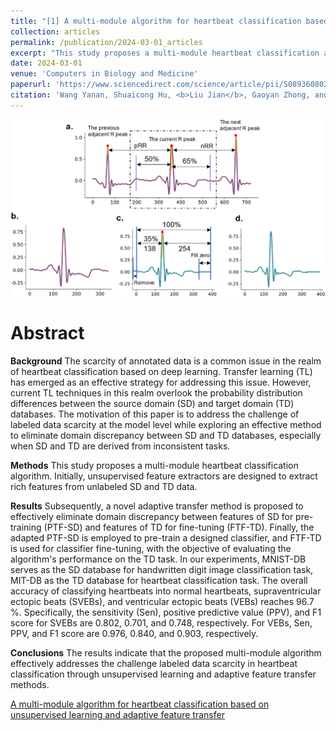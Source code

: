 ```yaml
---
title: "[1] A multi-module algorithm for heartbeat classification based on unsupervised learning and adaptive feature transfer"
collection: articles
permalink: /publication/2024-03-01_articles
excerpt: "This study proposes a multi-module heartbeat classification algorithm. Initially, unsupervised feature extractors are designed to extract rich features from unlabeled SD and TD data.<br/><br/><img src='/images/CIBM.jpg'><br/>"
date: 2024-03-01
venue: 'Computers in Biology and Medicine'
paperurl: 'https://www.sciencedirect.com/science/article/pii/S0893608024006841?via%3Dihub' 
citation: 'Wang Yanan, Shuaicong Hu, <b>Liu Jian</b>, Gaoyan Zhong, and Cuiwei Yang. "A multi-module algorithm for heartbeat classification based on unsupervised learning and adaptive feature transfer." Computers in Biology and Medicine 170 (2024): 108072.'
---
```


![](/images/CIBM.jpg)

Abstract
==========
**Background**
The scarcity of annotated data is a common issue in the realm of heartbeat classification based on deep learning. Transfer learning (TL) has emerged as an effective strategy for addressing this issue. However, current TL techniques in this realm overlook the probability distribution differences between the source domain (SD) and target domain (TD) databases. The motivation of this paper is to address the challenge of labeled data scarcity at the model level while exploring an effective method to eliminate domain discrepancy between SD and TD databases, especially when SD and TD are derived from inconsistent tasks.

**Methods**
This study proposes a multi-module heartbeat classification algorithm. Initially, unsupervised feature extractors are designed to extract rich features from unlabeled SD and TD data. 

**Results**
Subsequently, a novel adaptive transfer method is proposed to effectively eliminate domain discrepancy between features of SD for pre-training (PTF-SD) and features of TD for fine-tuning (FTF-TD). Finally, the adapted PTF-SD is employed to pre-train a designed classifier, and FTF-TD is used for classifier fine-tuning, with the objective of evaluating the algorithm's performance on the TD task. In our experiments, MNIST-DB serves as the SD database for handwritten digit image classification task, MIT-DB as the TD database for heartbeat classification task. The overall accuracy of classifying heartbeats into normal heartbeats, supraventricular ectopic beats (SVEBs), and ventricular ectopic beats (VEBs) reaches 96.7 %. Specifically, the sensitivity (Sen), positive predictive value (PPV), and F1 score for SVEBs are 0.802, 0.701, and 0.748, respectively. For VEBs, Sen, PPV, and F1 score are 0.976, 0.840, and 0.903, respectively.

**Conclusions**
The results indicate that the proposed multi-module algorithm effectively addresses the challenge labeled data scarcity in heartbeat classification through unsupervised learning and adaptive feature transfer methods.

<dl>
	<script type="text/javascript" src="//cdn.plu.mx/widget-details.js"></script>
	<a href="10.1016/j.compbiomed.2024.108072" class="plumx-details" data-site="plum" data-hide-when-empty="true">A multi-module algorithm for heartbeat classification based on unsupervised learning and adaptive feature transfer</a>
</dl>

<dl>
	<script type="text/javascript" src="https://d1bxh8uas1mnw7.cloudfront.net/assets/embed.js"></script><div class="altmetric-embed" data-badge-type="donut" data-altmetric-id="159566645"></div>
</dl>